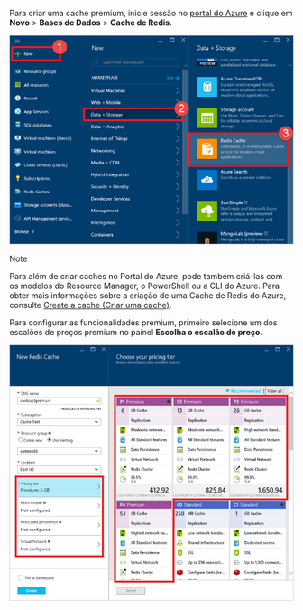 Para criar uma cache premium, inicie sessão no [portal do Azure](https://portal.azure.com) e clique em **Novo** > **Bases de Dados** > **Cache de Redis**.

![Criar cache](media/redis-cache-premium-create/redis-cache-new-cache-menu.png)

> [!NOTE]
> Para além de criar caches no Portal do Azure, pode também criá-las com os modelos do Resource Manager, o PowerShell ou a CLI do Azure. Para obter mais informações sobre a criação de uma Cache de Redis do Azure, consulte [Create a cache (Criar uma cache)](../articles/redis-cache/cache-dotnet-how-to-use-azure-redis-cache.md#create-a-cache).
> 
> 

Para configurar as funcionalidades premium, primeiro selecione um dos escalões de preços premium no painel **Escolha o escalão de preço**.

![Escolha o escalão de preço](media/redis-cache-premium-create/redis-cache-premium-pricing-tier.png)



<!--HONumber=Feb17_HO2-->


